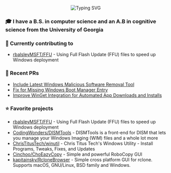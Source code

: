 <p align="center">
  <img src="https://readme-typing-svg.demolab.com?font=Fira+Code&size=25&pause=1000&color=F70073&center=true&vCenter=true&width=435&lines=Welcome+To+My+Page" alt="Typing SVG">
</p>

### 🎓 I have a B.S. in computer science and an A.B in cognitive science from the University of Georgia

### 👷 Currently contributing to
- [rbalsleyMSFT/FFU](https://github.com/rbalsleymsft/ffu) - Using Full Flash Update (FFU) files to speed up Windows deployment

### 🚀 Recent PRs
- [Include Latest Windows Malicious Software Removal Tool](https://github.com/rbalsleyMSFT/FFU/pull/79)
- [Fix for Missing Windows Boot Manager Entry](https://github.com/rbalsleyMSFT/FFU/pull/79)
- [Improve WinGet Integration for Automated App Downloads and Installs](https://github.com/rbalsleyMSFT/FFU/pull/38)

### ⭐ Favorite projects
- [rbalsleyMSFT/FFU](https://github.com/rbalsleymsft/ffu) - Using Full Flash Update (FFU) files to speed up Windows deployment
- [CodingWonders/DISMTools](https://github.com/CodingWonders/DISMTools) - DISMTools is a front-end for DISM that lets you manage your Windows Imaging (WIM) files and a whole lot more
- [ChrisTitusTech/winutil](https://github.com/ChrisTitusTech/winutil) - Chris Titus Tech's Windows Utility - Install Programs, Tweaks, Fixes, and Updates
- [Cinchoo/ChoEazyCopy](https://github.com/Cinchoo/ChoEazyCopy) - Simple and powerful RoboCopy GUI
- [kapitainsky/RcloneBrowser](https://github.com/kapitainsky/RcloneBrowser) - Simple cross platform GUI for rclone. Supports macOS, GNU/Linux, BSD family and Windows.
